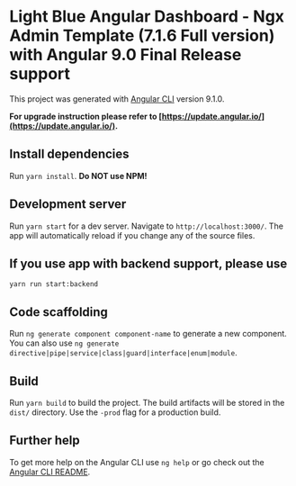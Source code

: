 # Light Blue Angular Dashboard - Ngx Admin Template (7.1.6 Full version) with Angular 9.0 Final Release support

This project was generated with [Angular CLI](https://github.com/angular/angular-cli) version 9.1.0.

**For upgrade instruction please refer to [https://update.angular.io/](https://update.angular.io/).**

## Install dependencies

Run `yarn install`.
**Do NOT use NPM!**

## Development server

Run `yarn start` for a dev server. Navigate to `http://localhost:3000/`. The app will automatically reload if you change any of the source files.

## If you use app with backend support, please use
```
yarn run start:backend
```

## Code scaffolding

Run `ng generate component component-name` to generate a new component. You can also use `ng generate directive|pipe|service|class|guard|interface|enum|module`.

## Build

Run `yarn build` to build the project. The build artifacts will be stored in the `dist/` directory. Use the `-prod` flag for a production build.

## Further help

To get more help on the Angular CLI use `ng help` or go check out the [Angular CLI README](https://github.com/angular/angular-cli/blob/master/README.md).

